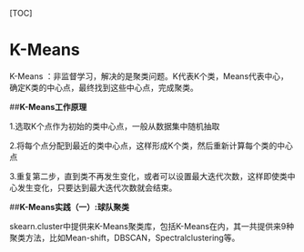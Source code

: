 [TOC]

# K-Means

K-Means ：非监督学习，解决的是聚类问题。K代表K个类，Means代表中心，确定K类的中心点，最终找到这些中心点，完成聚类。

##**K-Means工作原理**

1.选取K个点作为初始的类中心点，一般从数据集中随机抽取

2.将每个点分配到最近的类中心点，这样形成K个类，然后重新计算每个类的中心点

3.重复第二步，直到类不再发生变化，或者可以设置最大迭代次数，这样即使类中心发生变化，只要达到最大迭代次数就会结束。

##**K-Means实践（一）:球队聚类**

skearn.cluster中提供来K-Means聚类库，包括K-Means在内，其一共提供来9种聚类方法，比如Mean-shift，DBSCAN，Spectralclustering等。

